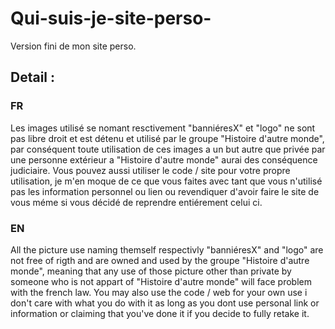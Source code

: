 # Qui-suis-je-site-perso-
Version fini de mon site perso.

## Detail :
### FR
Les images utilisé se nomant resctivement "banniéresX" et "logo" ne sont pas libre droit et est détenu et utilisé par le groupe "Histoire d'autre monde", par conséquent toute utilisation de ces images a un but autre que privée par une personne extérieur a "Histoire d'autre monde" aurai des conséquence judiciaire.
Vous pouvez aussi utiliser le code / site pour votre propre utilisation, je m'en moque de ce que vous faites avec tant que vous n'utilisé pas les information personnel ou lien ou revendiquer d'avoir faire le site de vous méme si vous décidé de reprendre entiérement celui ci.

### EN
All the picture use naming themself respectivly "banniéresX" and "logo" are not free of rigth and are owned and used by the groupe "Histoire d'autre monde", meaning that any use of those picture other than private by someone who is not appart of "Histoire d'autre monde"  will face problem with the french law.
You may also use the code / web for your own use i don't care with what you do with it as long as you dont use personal link or information or claiming that you've done it if you decide to fully retake it.













